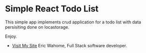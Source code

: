 # Simple React Todo List

This simple app implements crud application for a todo list with data persisiting done on locastorage.

Enjoy.

- [Visit My Site](https://github.com/vitejs/vite-plugin-react/blob/main/packages/plugin-react/README.md) Eric Wahome, Full Stack software developer.
